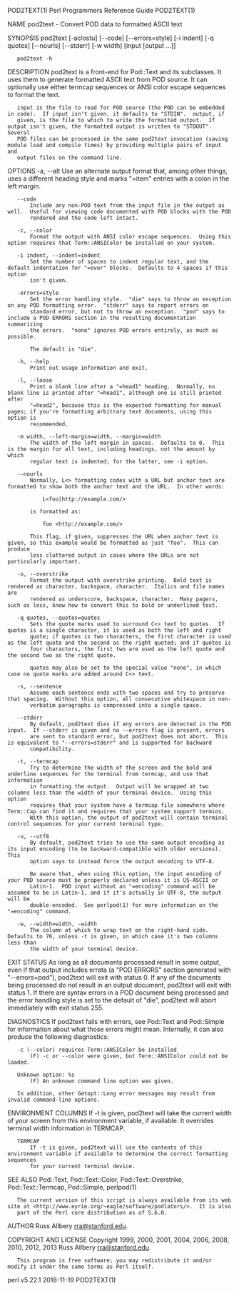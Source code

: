POD2TEXT(1)                                              Perl Programmers Reference Guide                                              POD2TEXT(1)

NAME
       pod2text - Convert POD data to formatted ASCII text

SYNOPSIS
       pod2text [-aclostu] [--code] [--errors=style] [-i indent]
           [-q quotes] [--nourls] [--stderr] [-w width]
           [input [output ...]]

       pod2text -h

DESCRIPTION
       pod2text is a front-end for Pod::Text and its subclasses.  It uses them to generate formatted ASCII text from POD source.  It can
       optionally use either termcap sequences or ANSI color escape sequences to format the text.

       input is the file to read for POD source (the POD can be embedded in code).  If input isn't given, it defaults to "STDIN".  output, if
       given, is the file to which to write the formatted output.  If output isn't given, the formatted output is written to "STDOUT".  Several
       POD files can be processed in the same pod2text invocation (saving module load and compile times) by providing multiple pairs of input and
       output files on the command line.

OPTIONS
       -a, --alt
           Use an alternate output format that, among other things, uses a different heading style and marks "=item" entries with a colon in the
           left margin.

       --code
           Include any non-POD text from the input file in the output as well.  Useful for viewing code documented with POD blocks with the POD
           rendered and the code left intact.

       -c, --color
           Format the output with ANSI color escape sequences.  Using this option requires that Term::ANSIColor be installed on your system.

       -i indent, --indent=indent
           Set the number of spaces to indent regular text, and the default indentation for "=over" blocks.  Defaults to 4 spaces if this option
           isn't given.

       -errors=style
           Set the error handling style.  "die" says to throw an exception on any POD formatting error.  "stderr" says to report errors on
           standard error, but not to throw an exception.  "pod" says to include a POD ERRORS section in the resulting documentation summarizing
           the errors.  "none" ignores POD errors entirely, as much as possible.

           The default is "die".

       -h, --help
           Print out usage information and exit.

       -l, --loose
           Print a blank line after a "=head1" heading.  Normally, no blank line is printed after "=head1", although one is still printed after
           "=head2", because this is the expected formatting for manual pages; if you're formatting arbitrary text documents, using this option is
           recommended.

       -m width, --left-margin=width, --margin=width
           The width of the left margin in spaces.  Defaults to 0.  This is the margin for all text, including headings, not the amount by which
           regular text is indented; for the latter, see -i option.

       --nourls
           Normally, L<> formatting codes with a URL but anchor text are formatted to show both the anchor text and the URL.  In other words:

               L<foo|http://example.com/>

           is formatted as:

               foo <http://example.com/>

           This flag, if given, suppresses the URL when anchor text is given, so this example would be formatted as just "foo".  This can produce
           less cluttered output in cases where the URLs are not particularly important.

       -o, --overstrike
           Format the output with overstrike printing.  Bold text is rendered as character, backspace, character.  Italics and file names are
           rendered as underscore, backspace, character.  Many pagers, such as less, know how to convert this to bold or underlined text.

       -q quotes, --quotes=quotes
           Sets the quote marks used to surround C<> text to quotes.  If quotes is a single character, it is used as both the left and right
           quote; if quotes is two characters, the first character is used as the left quote and the second as the right quoted; and if quotes is
           four characters, the first two are used as the left quote and the second two as the right quote.

           quotes may also be set to the special value "none", in which case no quote marks are added around C<> text.

       -s, --sentence
           Assume each sentence ends with two spaces and try to preserve that spacing.  Without this option, all consecutive whitespace in non-
           verbatim paragraphs is compressed into a single space.

       --stderr
           By default, pod2text dies if any errors are detected in the POD input.  If --stderr is given and no --errors flag is present, errors
           are sent to standard error, but pod2text does not abort.  This is equivalent to "--errors=stderr" and is supported for backward
           compatibility.

       -t, --termcap
           Try to determine the width of the screen and the bold and underline sequences for the terminal from termcap, and use that information
           in formatting the output.  Output will be wrapped at two columns less than the width of your terminal device.  Using this option
           requires that your system have a termcap file somewhere where Term::Cap can find it and requires that your system support termios.
           With this option, the output of pod2text will contain terminal control sequences for your current terminal type.

       -u, --utf8
           By default, pod2text tries to use the same output encoding as its input encoding (to be backward-compatible with older versions).  This
           option says to instead force the output encoding to UTF-8.

           Be aware that, when using this option, the input encoding of your POD source must be properly declared unless it is US-ASCII or
           Latin-1.  POD input without an "=encoding" command will be assumed to be in Latin-1, and if it's actually in UTF-8, the output will be
           double-encoded.  See perlpod(1) for more information on the "=encoding" command.

       -w, --width=width, -width
           The column at which to wrap text on the right-hand side.  Defaults to 76, unless -t is given, in which case it's two columns less than
           the width of your terminal device.

EXIT STATUS
       As long as all documents processed result in some output, even if that output includes errata (a "POD ERRORS" section generated with
       "--errors=pod"), pod2text will exit with status 0.  If any of the documents being processed do not result in an output document, pod2text
       will exit with status 1.  If there are syntax errors in a POD document being processed and the error handling style is set to the default
       of "die", pod2text will abort immediately with exit status 255.

DIAGNOSTICS
       If pod2text fails with errors, see Pod::Text and Pod::Simple for information about what those errors might mean.  Internally, it can also
       produce the following diagnostics:

       -c (--color) requires Term::ANSIColor be installed
           (F) -c or --color were given, but Term::ANSIColor could not be loaded.

       Unknown option: %s
           (F) An unknown command line option was given.

       In addition, other Getopt::Long error messages may result from invalid command-line options.

ENVIRONMENT
       COLUMNS
           If -t is given, pod2text will take the current width of your screen from this environment variable, if available.  It overrides
           terminal width information in TERMCAP.

       TERMCAP
           If -t is given, pod2text will use the contents of this environment variable if available to determine the correct formatting sequences
           for your current terminal device.

SEE ALSO
       Pod::Text, Pod::Text::Color, Pod::Text::Overstrike, Pod::Text::Termcap, Pod::Simple, perlpod(1)

       The current version of this script is always available from its web site at <http://www.eyrie.org/~eagle/software/podlators/>.  It is also
       part of the Perl core distribution as of 5.6.0.

AUTHOR
       Russ Allbery <rra@stanford.edu>.

COPYRIGHT AND LICENSE
       Copyright 1999, 2000, 2001, 2004, 2006, 2008, 2010, 2012, 2013 Russ Allbery <rra@stanford.edu>.

       This program is free software; you may redistribute it and/or modify it under the same terms as Perl itself.

perl v5.22.1                                                        2018-11-19                                                         POD2TEXT(1)
